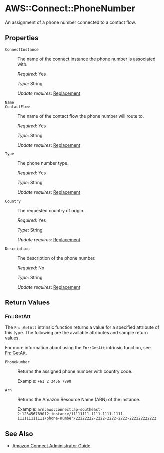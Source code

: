 # AWS::Connect::PhoneNumber

An assignment of a phone number connected to a contact flow.

## Properties

<dl>
<dt><span class="term"><code class="code">ConnectInstance</code></span></dt>
<dd>

<p>The name of the connect instance the phone number is associated with.
</p>

<p><em>Required</em>: Yes
</p>
<p><em>Type</em>: String
</p>
<p><em>Update requires</em>: <a href="https://docs.aws.amazon.com/AWSCloudFormation/latest/UserGuide/using-cfn-updating-stacks-update-behaviors.html#update-replacement">Replacement</a></p>
</dd>

<dt><span class="term"><code class="code">Name</code></span></dt>
<dd>

<dt><span class="term"><code class="code">ContactFlow</code></span></dt>
<dd>

<p>The name of the contact flow the phone number will route to.
</p>

<p><em>Required</em>: Yes
</p>
<p><em>Type</em>: String
</p>
<p><em>Update requires</em>: <a href="https://docs.aws.amazon.com/AWSCloudFormation/latest/UserGuide/using-cfn-updating-stacks-update-behaviors.html#update-replacement">Replacement</a></p>
</dd>

<dt><span class="term"><code class="code">Type</code></span></dt>
<dd>

<p>The phone number type.
</p>

<p><em>Required</em>: Yes
</p>
<p><em>Type</em>: String
</p>
<p><em>Update requires</em>: <a href="https://docs.aws.amazon.com/AWSCloudFormation/latest/UserGuide/using-cfn-updating-stacks-update-behaviors.html#update-replacement">Replacement</a></p>
</dd>

<dt><span class="term"><code class="code">Country</code></span></dt>
<dd>

<p>The requested country of origin.
</p>

<p><em>Required</em>: Yes
</p>
<p><em>Type</em>: String
</p>
<p><em>Update requires</em>: <a href="https://docs.aws.amazon.com/AWSCloudFormation/latest/UserGuide/using-cfn-updating-stacks-update-behaviors.html#update-replacement">Replacement</a></p>
</dd>

<dt><span class="term"><code class="code">Description</code></span></dt>
<dd>

<p>The description of the phone number.
</p>

<p><em>Required</em>: No
</p>
<p><em>Type</em>: String
</p>
<p><em>Update requires</em>: <a href="https://docs.aws.amazon.com/AWSCloudFormation/latest/UserGuide/using-cfn-updating-stacks-update-behaviors.html#update-replacement">Replacement</a></p>
</dd>

</dl>


## Return Values

### Fn::GetAtt

<p>The <code class="code">Fn::GetAtt</code> intrinsic function returns a value for a specified attribute of this type. The following are the available attributes and sample return values.
</p>

<p>For more information about using the <code class="code">Fn::GetAtt</code> intrinsic function, see <a href="https://docs.aws.amazon.com/AWSCloudFormation/latest/UserGuide/intrinsic-function-reference-getatt.html">Fn::GetAtt</a>.
</p>

<dl>
<dt><span class="term"><code class="code">PhoneNumber</code></span></dt>
<dd>

<p>Returns the assigned phone number with country code.</p>

<p>Example: <code class="code">+61 2 3456 7890</code>

</p>

</dd>

<dt><span class="term"><code class="code">Arn</code></span></dt>
<dd>

<p>Returns the Amazon Resource Name (ARN) of the instance.</p>

<p>Example: <code class="code">arn:aws:connect:ap-southeast-2:123456789012:instance/11111111-1111-1111-1111-111111111111/phone-number/22222222-2222-2222-2222-222222222222</code>

</p>

</dd>

</dl>


## See Also

* [Amazon Connect Administrator Guide](https://docs.aws.amazon.com/connect/latest/adminguide/what-is-amazon-connect.html)